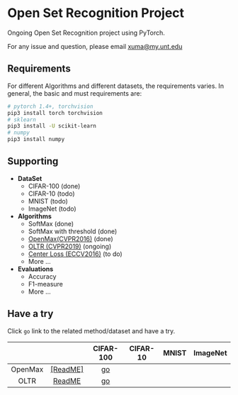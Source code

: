 # Open Set Recognition Project

Ongoing Open Set Recognition project using PyTorch.

For any issue and question, please email [xuma@my.unt.edu](mailto:xuma@my.unt.edu)

## Requirements
For different Algorithms and different datasets, the requirements varies. In general, the basic and must requirements are:
```bash
# pytorch 1.4+, torchvision
pip3 install torch torchvision
# sklearn
pip3 install -U scikit-learn
# numpy
pip3 install numpy
```


## Supporting
* __DataSet__
  * CIFAR-100 (done)
  * CIFAR-10 (todo)
  * MNIST (todo)
  * ImageNet (todo)
* __Algorithms__
  * SoftMax (done)
  * SoftMax with threshold (done)
  * [OpenMax(CVPR2016)](https://www.cv-foundation.org/openaccess/content_cvpr_2016/papers/Bendale_Towards_Open_Set_CVPR_2016_paper.pdf) (done)
  * [OLTR (CVPR2019)](https://openaccess.thecvf.com/content_CVPR_2019/papers/Liu_Large-Scale_Long-Tailed_Recognition_in_an_Open_World_CVPR_2019_paper.pdf) (ongoing)
  * [Center Loss (ECCV2016)](https://ydwen.github.io/papers/WenECCV16.pdf) (to do)
  * More ...
* __Evaluations__
  * Accuracy
  * F1-measure
  * More ...

## Have a try
Click `go` link to the related method/dataset and have a try.

|         |  | CIFAR-100 | CIFAR-10 | MNIST | ImageNet |
|:-------:|:------:|:---------:|:--------:|:-----:|:--------:|
| OpenMax |[[ReadME]](https://github.com/13952522076/Open-Set-Recognition/tree/master/OSR/OpenMax) |[go](https://github.com/13952522076/Open-Set-Recognition/blob/master/OSR/OpenMax/cifar100.py)|          |       |          |
| OLTR    |   [ReadME](https://github.com/13952522076/Open-Set-Recognition/tree/master/OSR/OLTR)     |  [go](https://github.com/13952522076/Open-Set-Recognition/blob/master/OSR/OLTR/cifar100.py)         |          |       |          |
 
